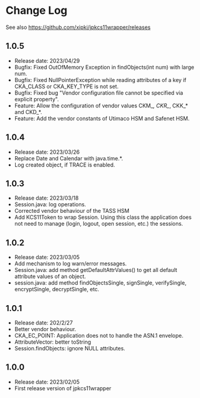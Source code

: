 # Change Log

See also <https://github.com/xipki/jpkcs11wrapper/releases>


## 1.0.5
- Release date: 2023/04/29
- Bugfix: Fixed OutOfMemory Exception in findObjects(int num) with large num.
- Bugfix: Fixed NullPointerException while reading attributes of a key if CKA_CLASS or CKA_KEY_TYPE is not set.
- Bugfix: Fixed bug "Vendor configuration file cannot be specified via explicit property".
- Feature: Allow the configuration of vendor values CKM_*, CKR_*, CKK_* and CKD_*.
- Feature: Add the vendor constants of Utimaco HSM and Safenet HSM.

## 1.0.4
- Release date: 2023/03/26
- Replace Date and Calendar with java.time.*.
- Log created object, if TRACE is enabled.

## 1.0.3
- Release date: 2023/03/18
- Session.java: log operations.
- Corrected vendor behaviour of the TASS HSM
- Add KCS11Token to wrap Session. Using this class the application does
  not need to manage (login, logout, open session, etc.) the sessions.

## 1.0.2
- Release date: 2023/03/05
- Add mechanism to log warn/error messages.
- Session.java: add method getDefaultAttrValues() to get all default attribute values of an object.
- session.java: add method findObjectsSingle, signSingle, verifySingle, encryptSingle, decryptSingle, etc.

## 1.0.1
- Release date: 202/2/27
- Better vendor behaviour.
- CKA_EC_POINT: Application does not to handle the ASN.1 envelope.
- AttributeVector: better toString
- Session.findObjects: ignore NULL attributes.

## 1.0.0
- Release date: 2023/02/05 
- First release version of jpkcs11wrapper
